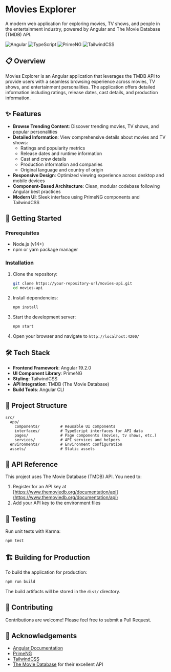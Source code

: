 # Movies Explorer

A modern web application for exploring movies, TV shows, and people in the entertainment industry, powered by Angular and The Movie Database (TMDB) API.

![Angular](https://img.shields.io/badge/Angular-DD0031?style=for-the-badge&logo=angular&logoColor=white)
![TypeScript](https://img.shields.io/badge/TypeScript-3178C6?style=for-the-badge&logo=typescript&logoColor=white)
![PrimeNG](https://img.shields.io/badge/PrimeNG-DD0031?style=for-the-badge&logo=primeng&logoColor=white)
![TailwindCSS](https://img.shields.io/badge/TailwindCSS-06B6D4?style=for-the-badge&logo=tailwindcss&logoColor=white)

## 📋 Overview

Movies Explorer is an Angular application that leverages the TMDB API to provide users with a seamless browsing experience across movies, TV shows, and entertainment personalities. The application offers detailed information including ratings, release dates, cast details, and production information.

## ✨ Features

- **Browse Trending Content**: Discover trending movies, TV shows, and popular personalities
- **Detailed Information**: View comprehensive details about movies and TV shows:
  - Ratings and popularity metrics
  - Release dates and runtime information
  - Cast and crew details
  - Production information and companies
  - Original language and country of origin
- **Responsive Design**: Optimized viewing experience across desktop and mobile devices
- **Component-Based Architecture**: Clean, modular codebase following Angular best practices
- **Modern UI**: Sleek interface using PrimeNG components and TailwindCSS

## 🚀 Getting Started

### Prerequisites

- Node.js (v14+)
- npm or yarn package manager

### Installation

1. Clone the repository:

   ```bash
   git clone https://your-repository-url/movies-api.git
   cd movies-api
   ```

2. Install dependencies:
   ```bash
   npm install
   ```
3. Start the development server:

   ```bash
   npm start
   ```

4. Open your browser and navigate to `http://localhost:4200/`

## 🛠️ Tech Stack

- **Frontend Framework**: Angular 19.2.0
- **UI Component Library**: PrimeNG
- **Styling**: TailwindCSS
- **API Integration**: TMDB (The Movie Database)
- **Build Tools**: Angular CLI

## 📁 Project Structure

```
src/
  app/
    components/         # Reusable UI components
    interfaces/         # TypeScript interfaces for API data
    pages/              # Page components (movies, tv shows, etc.)
    services/           # API services and helpers
  environments/         # Environment configuration
  assets/               # Static assets
```

## 📝 API Reference

This project uses The Movie Database (TMDB) API. You need to:

1. Register for an API key at [https://www.themoviedb.org/documentation/api](https://www.themoviedb.org/documentation/api)
2. Add your API key to the environment files

## 🧪 Testing

Run unit tests with Karma:

```bash
npm test
```

## 🏗️ Building for Production

To build the application for production:

```bash
npm run build
```

The build artifacts will be stored in the `dist/` directory.

## 🤝 Contributing

Contributions are welcome! Please feel free to submit a Pull Request.

## 🙏 Acknowledgements

- [Angular Documentation](https://angular.dev/)
- [PrimeNG](https://primeng.org/)
- [TailwindCSS](https://tailwindcss.com/)
- [The Movie Database](https://www.themoviedb.org/) for their excellent API
